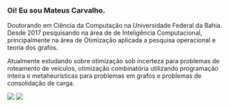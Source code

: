 ### Oi! Eu sou Mateus Carvalho. 

Doutorando em Ciência da Computação na Universidade Federal da Bahia. Desde 2017 pesquisando na área de de Inteligência Computacional, principalmente na área de Otimização aplicada a pesquisa operacional e teoria dos grafos.

Atualmente estudando sobre otimização sob incerteza para problemas de roteamento de veículos, otimização combinatória utilizando programação inteira e metaheurísticas para problemas em grafos e problemas de consolidação de carga. 
   
<div> 
  <a href = "mailto:mateuscsilva.1@gmail.com"><img src="https://img.shields.io/badge/-Gmail-%23333?style=for-the-badge&logo=gmail&logoColor=white" target="_blank"></a>
  <a href="https://www.linkedin.com/in/mateuscarvalhodasilva" target="_blank"><img src="https://img.shields.io/badge/-LinkedIn-%230077B5?style=for-the-badge&logo=linkedin&logoColor=white" target="_blank"></a> 
</div>
